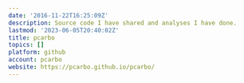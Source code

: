 ```yaml
---
date: '2016-11-22T16:25:09Z'
description: Source code I have shared and analyses I have done.
lastmod: '2023-06-05T20:40:02Z'
title: pcarbo
topics: []
platform: github
account: pcarbo
website: https://pcarbo.github.io/pcarbo/
---
```


